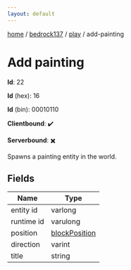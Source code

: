 ```yaml
---
layout: default
---
```


[home](/)  /  [bedrock137](/protocol/bedrock137)  /  [play](/protocol/bedrock137/play)  /  add-painting

# Add painting

**Id**: 22

**Id** (hex): 16

**Id** (bin): 00010110

**Clientbound**: ✔️

**Serverbound**: ✖️

Spawns a painting entity in the world.

## Fields

Name | Type
---|---
entity id | varlong
runtime id | varulong
position | [blockPosition](/protocol/bedrock137/types/block-position)
direction | varint
title | string
